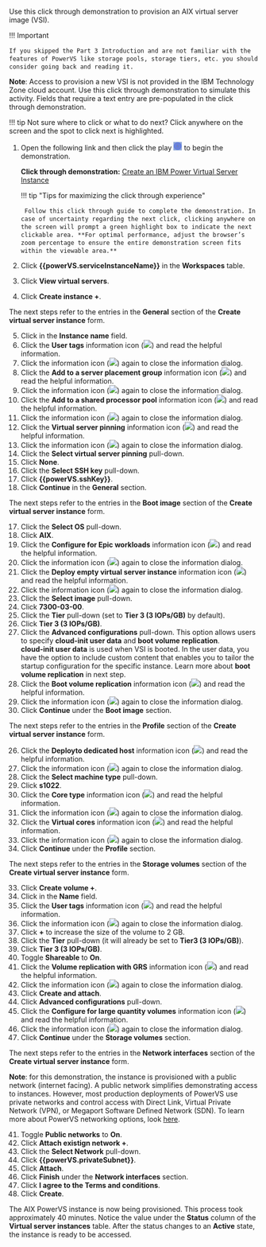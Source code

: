 Use this click through demonstration to provision an AIX virtual server image (VSI). 

!!! Important

    If you skipped the Part 3 Introduction and are not familiar with the features of PowerVS like storage pools, storage tiers, etc. you should consider going back and reading it. 

**Note**: Access to provision a new VSI is not provided in the IBM Technology Zone cloud account. Use this click through demonstration to simulate this activity. Fields that require a text entry are pre-populated in the click through demonstration.

!!! tip
    Not sure where to click or what to do next? Click anywhere on the screen and the spot to click next is highlighted.

1. Open the following link and then click the play ![](_attachments/ClickThruPlayButton.png) to begin the demonstration.

    **Click through demonstration:** <a href="https://ibm.github.io/SalesEnablement-PowerVS-L3/includes/Provision-AIXVM/index.html" target ="_blank">Create an IBM Power Virtual Server Instance</a>

    !!! tip "Tips for maximizing the click through experience"

        Follow this click through guide to complete the demonstration. In case of uncertainty regarding the next click, clicking anywhere on the screen will prompt a green highlight box to indicate the next clickable area. **For optimal performance, adjust the browser’s zoom percentage to ensure the entire demonstration screen fits within the viewable area.**

2. Click **{{powerVS.serviceInstanceName}}** in the **Workspaces** table.
3. Click **View virtual servers**.
4. Click **Create instance +**.

The next steps refer to the entries in the **General** section of the **Create virtual server instance** form.

5. Click in the **Instance name** field.
6. Click the **User tags** information icon (![](_attachments/infoIcon.png)) and read the helpful information.
7. Click the information icon (![](_attachments/infoIcon.png)) again to close the information dialog.
8. Click the **Add to a server placement group** information icon (![](_attachments/infoIcon.png)) and read the helpful information.
9. Click the information icon (![](_attachments/infoIcon.png)) again to close the information dialog.
10. Click the **Add to a shared processor pool** information icon (![](_attachments/infoIcon.png)) and read the helpful information.
11. Click the information icon (![](_attachments/infoIcon.png)) again to close the information dialog.
12. Click the **Virtual server pinning** information icon (![](_attachments/infoIcon.png)) and read the helpful information.
13. Click the information icon (![](_attachments/infoIcon.png)) again to close the information dialog.
14. Click the **Select virtual server pinning** pull-down.
15. Click **None**.
16. Click the **Select SSH key** pull-down.
17. Click **{{powerVS.sshKey}}**.
18. Click **Continue** in the **General** section.

The next steps refer to the entries in the **Boot image** section of the **Create virtual server instance** form.

17. Click the **Select OS** pull-down.
18. Click **AIX**.
19. Click the **Configure for Epic workloads** information icon (![](_attachments/infoIcon.png)) and read the helpful information.
20. Click the information icon (![](_attachments/infoIcon.png)) again to close the information dialog.
21. Click the **Deploy empty virtual server instance** information icon (![](_attachments/infoIcon.png)) and read the helpful information.
22. Click the information icon (![](_attachments/infoIcon.png)) again to close the information dialog.
23. Click the **Select image** pull-down.
24. Click **7300-03-00**.
25. Click the **Tier** pull-down (set to **Tier 3 (3 IOPs/GB)** by default).
26. Click **Tier 3 (3 IOPs/GB)**.
27. Click the **Advanced configurations** pull-down. This option allows users to specify **cloud-init user data** and **boot volume replication**.<br>**cloud-init user data** is used when VSI is booted. In the user data, you have the option to include custom content that enables you to tailor the startup configuration for the specific instance. Learn more about **boot volume replication** in next step.
28. Click the **Boot volume replication** information icon (![](_attachments/infoIcon.png)) and read the helpful information.
29. Click the information icon (![](_attachments/infoIcon.png)) again to close the information dialog.
25. Click **Continue** under the **Boot image** section.

The next steps refer to the entries in the **Profile** section of the **Create virtual server instance** form.

26. Click the **Deployto dedicated host** information icon (![](_attachments/infoIcon.png)) and read the helpful information.
27. Click the information icon (![](_attachments/infoIcon.png)) again to close the information dialog.
28. Click the **Select machine type** pull-down.
29. Click **s1022**.
30. Click the **Core type** information icon (![](_attachments/infoIcon.png)) and read the helpful information.
31. Click the information icon (![](_attachments/infoIcon.png)) again to close the information dialog.
32. Click the **Virtual cores** information icon (![](_attachments/infoIcon.png)) and read the helpful information.
33. Click the information icon (![](_attachments/infoIcon.png)) again to close the information dialog.
34. Click **Continue** under the **Profile** section.

The next steps refer to the entries in the **Storage volumes** section of the **Create virtual server instance** form.

33. Click **Create volume +**.
34. Click in the **Name** field.
35. Click the **User tags** information icon (![](_attachments/infoIcon.png)) and read the helpful information.
36. Click the information icon (![](_attachments/infoIcon.png)) again to close the information dialog.
37. Click **+** to increase the size of the volume to 2 GB.
38. Click the **Tier** pull-down (it will already be set to **Tier3 (3 IOPs/GB)**).
39. Click **Tier 3 (3 IOPs/GB)**.
40. Toggle **Shareable** to **On**.
41. Click the **Volume replication with GRS** information icon (![](_attachments/infoIcon.png)) and read the helpful information.
42. Click the information icon (![](_attachments/infoIcon.png)) again to close the information dialog.
43. Click **Create and attach**.
44. Click **Advanced configurations** pull-down.
45. Click the **Configure for large quantity volumes** information icon (![](_attachments/infoIcon.png)) and read the helpful information.
46. Click the information icon (![](_attachments/infoIcon.png)) again to close the information dialog.
47. Click **Continue** under the **Storage volumes** section.

The next steps refer to the entries in the **Network interfaces** section of the **Create virtual server instance** form.

**Note**: for this demonstration, the instance is provisioned with a public network (internet facing). A public network simplifies demonstrating access to instances. However, most production deployments of PowerVS use private networks and control access with Direct Link, Virtual Private Network (VPN), or Megaport Software Defined Network (SDN). To learn more about PowerVS networking options, look <a href="https://cloud.ibm.com/docs/power-iaas?topic=power-iaas-network-architecture-diagrams" target="_blank">here</a>.

41.  Toggle **Public networks** to **On**.
42.  Click **Attach existign network +**.
43.  Click the **Select Network** pull-down.
44.  Click **{{powerVS.privateSubnet}}**.
45.  Click **Attach**.
46.  Click **Finish** under the **Network interfaces** section.
47.  Click **I agree to the Terms and conditions**.
48.  Click **Create**.

The AIX PowerVS instance is now being provisioned. This process took approximately 40 minutes. Notice the value under the **Status** column of the **Virtual server instances** table. After the status changes to an **Active** state, the instance is ready to be accessed.
